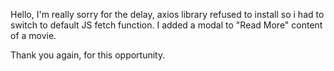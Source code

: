 Hello, I'm really sorry for the delay, axios library refused to install so i had to switch to default JS fetch function.
I added a modal to "Read More" content of a movie.

Thank you again, for this opportunity.